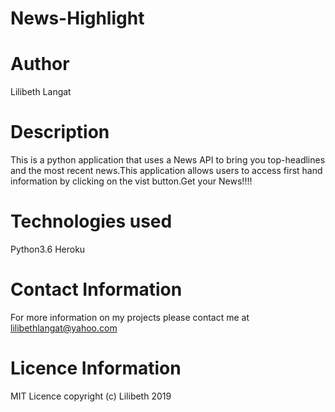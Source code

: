 # News-Highlight
# Author
Lilibeth Langat
# Description
This is a python application that uses a News API to bring you top-headlines and the most recent news.This application allows users to access first hand information by clicking on the vist button.Get your News!!!!
# Technologies used
Python3.6
Heroku
# Contact Information
For more information on my projects please contact me at lilibethlangat@yahoo.com
# Licence Information
MIT Licence copyright (c) Lilibeth 2019